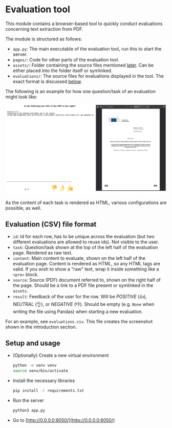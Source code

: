 # Evaluation tool

This module contains a browser-based tool to quickly conduct evaluations concerning text extraction from PDF.

The module is structured as follows:

- `app.py`: The main executable of the evaluation tool, run this to start the server.
- `pages/`: Code for other parts of the evaluation tool.
- `assets/`: Folder containing the source files mentioned [later](#evaluation-csv-file-format). Can be either placed into the folder itself or symlinked.
- `evaluations/`: The source files for evaluations displayed in the tool. The exact format is discussed [below](#evaluation-csv-file-format).

The following is an example for how one question/task of an evaluation might look like:

![Screenshot of the evaluation tool](assets/demo/demo_screenshot.png)

As the content of each task is rendered as HTML, various configurations are possible, as well.

## Evaluation (CSV) file format

- `id`: Id for each row, has to be unique across the evaluation (but two different evaluations are allowed to reuse ids). Not visible to the user.
- `task`: Question/task shown at the top of the left half of the evaluation page. Rendered as raw text.
- `content`: Main content to evaluate, shown on the left half of the evaluation page. Content is rendered as HTML, so any HTML tags are valid. If you wish to show a "raw" text, wrap it inside something like a `<pre>` block.
- `source`: Source (PDF) document referred to, shown on the right half of the page. Should be a link to a PDF file present or symlinked in the `assets`.
- `result`: Feedback of the user for the row. Will be *POSITIVE* (👍), *NEUTRAL* (👌), or *NEGATIVE* (👎). Should be empty (e.g. `None` when writing the file using Pandas) when starting a new evaluation.

For an example, see `evaluations.csv`. This file creates the screenshot shown in the introduction section.

## Setup and usage

- (Optionally) Create a new virtual environment
    ```bash
    python -m venv venv
    source venv/bin/activate
    ```
- Install the necessary libraries
    ```bash
    pip install -r requirements.txt
    ```
- Run the server
    ```bash
    python3 app.py
    ```
- Go to [http://0.0.0.0:8050/](http://0.0.0.0:8050/)